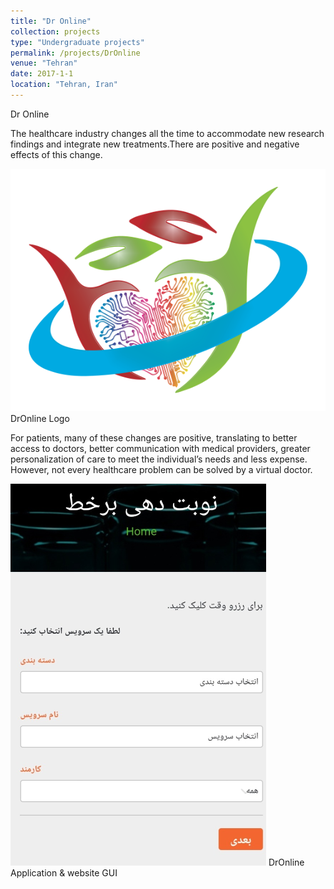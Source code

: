 ```yaml
---
title: "Dr Online"
collection: projects
type: "Undergraduate projects"
permalink: /projects/DrOnline
venue: "Tehran"
date: 2017-1-1
location: "Tehran, Iran"
---
```


Dr Online

The healthcare industry changes all the time to accommodate new research findings and integrate new treatments.There are positive and negative effects of this change.

![drOnlineLogo.png](/images/projects/drOnlineLogo.png)
DrOnline Logo

For patients, many of these changes are positive, translating to better access to doctors, better communication with medical providers, greater personalization of care to meet the individual’s needs and less expense. However, not every healthcare problem can be solved by a virtual doctor.

![drOnlineAppl.png](/images/projects/drOnlineAppl.png)
DrOnline Application & website GUI

